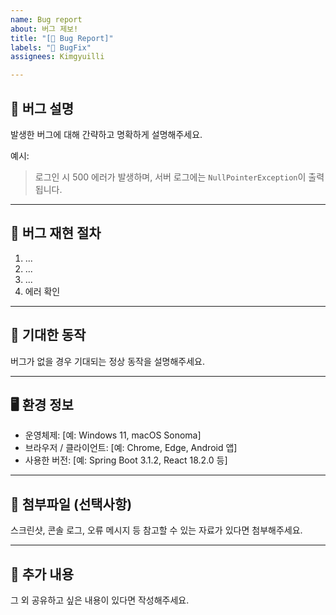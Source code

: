 ```yaml
---
name: Bug report
about: 버그 제보!
title: "[🐞 Bug Report]"
labels: "🐞 BugFix"
assignees: Kimgyuilli

---
```


## 🐛 버그 설명

발생한 버그에 대해 간략하고 명확하게 설명해주세요.

예시:
> 로그인 시 500 에러가 발생하며, 서버 로그에는 `NullPointerException`이 출력됩니다.

---

## 🔁 버그 재현 절차

1. ...
2. ...
3. ...
4. 에러 확인

---

## 🤔 기대한 동작

버그가 없을 경우 기대되는 정상 동작을 설명해주세요.

---

## 🖥️ 환경 정보

- 운영체제: [예: Windows 11, macOS Sonoma]
- 브라우저 / 클라이언트: [예: Chrome, Edge, Android 앱]
- 사용한 버전: [예: Spring Boot 3.1.2, React 18.2.0 등]

---

## 📸 첨부파일 (선택사항)

스크린샷, 콘솔 로그, 오류 메시지 등 참고할 수 있는 자료가 있다면 첨부해주세요.

---

## 📎 추가 내용

그 외 공유하고 싶은 내용이 있다면 작성해주세요.
